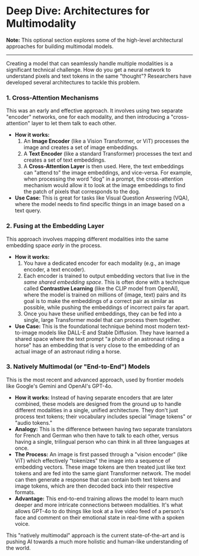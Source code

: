 # Deep Dive: Architectures for Multimodality

**Note:** This optional section explores some of the high-level architectural approaches for building multimodal models.

---

Creating a model that can seamlessly handle multiple modalities is a significant technical challenge. How do you get a neural network to understand pixels and text tokens in the same "thought"? Researchers have developed several architectures to tackle this problem.

### 1. Cross-Attention Mechanisms

This was an early and effective approach. It involves using two separate "encoder" networks, one for each modality, and then introducing a "cross-attention" layer to let them talk to each other.

*   **How it works:**
    1.  An **Image Encoder** (like a Vision Transformer, or ViT) processes the image and creates a set of image embeddings.
    2.  A **Text Encoder** (like a standard Transformer) processes the text and creates a set of text embeddings.
    3.  A **Cross-Attention Layer** is then used. Here, the text embeddings can "attend to" the image embeddings, and vice-versa. For example, when processing the word "dog" in a prompt, the cross-attention mechanism would allow it to look at the image embeddings to find the patch of pixels that corresponds to the dog.
*   **Use Case:** This is great for tasks like Visual Question Answering (VQA), where the model needs to find specific things in an image based on a text query.

### 2. Fusing at the Embedding Layer

This approach involves mapping different modalities into the same embedding space *early* in the process.

*   **How it works:**
    1.  You have a dedicated encoder for each modality (e.g., an image encoder, a text encoder).
    2.  Each encoder is trained to output embedding vectors that live in the *same shared embedding space*. This is often done with a technique called **Contrastive Learning** (like the CLIP model from OpenAI), where the model is trained on millions of (image, text) pairs and its goal is to make the embeddings of a correct pair as similar as possible, while pushing the embeddings of incorrect pairs far apart.
    3.  Once you have these unified embeddings, they can be fed into a single, large Transformer model that can process them together.
*   **Use Case:** This is the foundational technique behind most modern text-to-image models like DALL-E and Stable Diffusion. They have learned a shared space where the text prompt "a photo of an astronaut riding a horse" has an embedding that is very close to the embedding of an actual image of an astronaut riding a horse.

### 3. Natively Multimodal (or "End-to-End") Models

This is the most recent and advanced approach, used by frontier models like Google's Gemini and OpenAI's GPT-4o.

*   **How it works:** Instead of having separate encoders that are later combined, these models are designed from the ground up to handle different modalities in a single, unified architecture. They don't just process text tokens; their vocabulary includes special "image tokens" or "audio tokens."
*   **Analogy:** This is the difference between having two separate translators for French and German who then have to talk to each other, versus having a single, trilingual person who can think in all three languages at once.
*   **The Process:** An image is first passed through a "vision encoder" (like ViT) which effectively "tokenizes" the image into a sequence of embedding vectors. These image tokens are then treated just like text tokens and are fed into the same giant Transformer network. The model can then generate a response that can contain both text tokens and image tokens, which are then decoded back into their respective formats.
*   **Advantage:** This end-to-end training allows the model to learn much deeper and more intricate connections between modalities. It's what allows GPT-4o to do things like look at a live video feed of a person's face and comment on their emotional state in real-time with a spoken voice.

This "natively multimodal" approach is the current state-of-the-art and is pushing AI towards a much more holistic and human-like understanding of the world.
